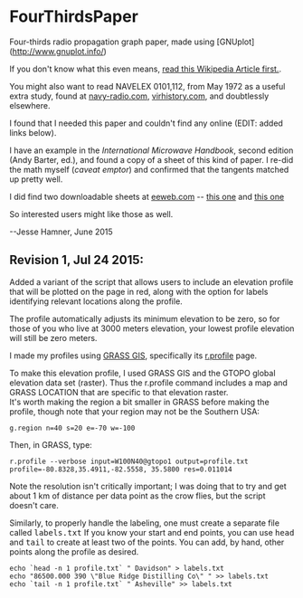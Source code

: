 # FourThirdsPaper
Four-thirds radio propagation graph paper, made using [GNUplot]
(http://www.gnuplot.info/)

If you don't know what this even means, [read this Wikipedia Article first.](https://en.wikipedia.org/wiki/Non-line-of-sight_propagation).

You might also want to read NAVELEX 0101,112, from May 1972
as a useful extra study, found at [navy-radio.com](http://www.navy-radio.com),
[virhistory.com](http://www.virhistory.com/navy/manuals/shore-commsta.htm), and doubtlessly elsewhere.

I found that I needed this paper and couldn't find any online
(EDIT: added links below).

I have an example in the *International Microwave Handbook*,
second edition (Andy Barter, ed.), and found a copy of a 
sheet of this kind of paper. I re-did the math myself 
(*caveat emptor*) and confirmed that the tangents matched up 
pretty well. 

I did find two downloadable sheets at 
[eeweb.com](http://www.eeweb.com/electronics-forum/43-earth-radius-graphs-used-for-rf-link-design) --
[this one](http://s.eeweb.com/members/cody_miller/answers/1308244362-4-3-earth.pdf)
and
[this one](http://s.eeweb.com/members/cody_miller/answers/1308342903-4-3EarthRadius2.pdf)

So interested users might like those as well. 

--Jesse Hamner, June 2015

Revision 1, Jul 24 2015:
------------------------

Added a variant of the script that allows users to include an elevation profile that will be plotted on the page in red, along with the option for labels identifying relevant locations along the profile.

The profile automatically adjusts its minimum elevation to be zero, so for those of you who live at 3000 meters elevation, your lowest profile elevation will still be zero meters.

I made my profiles using [GRASS GIS](http://grass.osgeo.org/), specifically its [r.profile](http://grass.osgeo.org/grass64/manuals/r.profile.html) page. 

To make this elevation profile, I used GRASS GIS and the GTOPO global elevation data set (raster). Thus the r.profile command includes a map and GRASS LOCATION that are specific to that elevation raster.                                                                      
It's worth making the region a bit smaller in GRASS before making the profile, though note that your region may not be the Southern USA:
```
g.region n=40 s=20 e=-70 w=-100
```
Then, in GRASS, type:
```
r.profile --verbose input=W100N40@gtopo1 output=profile.txt profile=-80.8328,35.4911,-82.5558, 35.5800 res=0.011014
```

Note the resolution isn't critically important; I was doing that to try and get about 1 km of distance per data point as the crow flies, but the script doesn't care.

Similarly, to properly handle the labeling, one must create a separate file called <tt>labels.txt</tt> If you know your start and end points, you can use <tt>head</tt> and <tt>tail</tt> to create at least two of the points. You can add, by hand, other points along the profile as desired.
```
echo `head -n 1 profile.txt` " Davidson" > labels.txt
echo "86500.000 390 \"Blue Ridge Distilling Co\" " >> labels.txt
echo `tail -n 1 profile.txt` " Asheville" >> labels.txt
```
 
